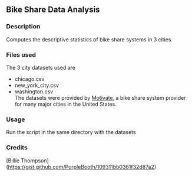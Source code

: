 ## Bike Share Data Analysis

### Description
Computes the descriptive statistics of bike share systems in 3 cities.

### Files used
The 3 city datasets used are
- chicago.csv
- new_york_city.csv
- washington.csv\
The datasets were provided by [Motivate](https://www.motivateco.com/), a bike share system provider for many major cities in the United States.

### Usage
Run the script in the same directory with the datasets

### Credits
[Billie Thompson] (https://gist.github.com/PurpleBooth/109311bb0361f32d87a2)
